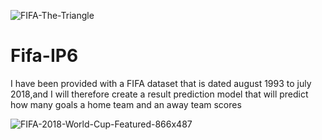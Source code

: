 ![FIFA-The-Triangle](https://user-images.githubusercontent.com/56550310/72550310-7f9c5d00-38a3-11ea-9e0b-fd15153af759.jpg)
# Fifa-IP6
I have been provided with a FIFA dataset that is dated august 1993 to july 2018,and I will therefore create a result prediction model that will predict how many goals a home team and an away team scores 

![FIFA-2018-World-Cup-Featured-866x487](https://user-images.githubusercontent.com/56550310/72550091-0a308c80-38a3-11ea-8198-16fe13614dc9.jpg)
